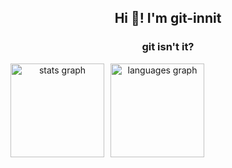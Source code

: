 <h2 align="center">Hi 👋! I'm git-innit</h2>

<h3 align="center">git isn't it?</h3>

<div align="center" style="display: flex; gap: 10px;">
  <img src="https://github-readme-stats.vercel.app/api?username=git-innit&hide_title=false&hide_rank=true&show_icons=true&include_all_commits=true&count_private=false&disable_animations=false&theme=chartreuse-dark&locale=en&hide_border=false&order=1&custom_title=Public%20stats" height="150" alt="stats graph" />
  <img src="https://github-readme-stats.vercel.app/api/top-langs?username=git-innit&locale=en&hide_title=true&layout=compact&card_width=320&langs_count=5&theme=chartreuse-dark&hide_border=false&order=2&custom_title=Using" height="150" alt="languages graph" />
</div>
